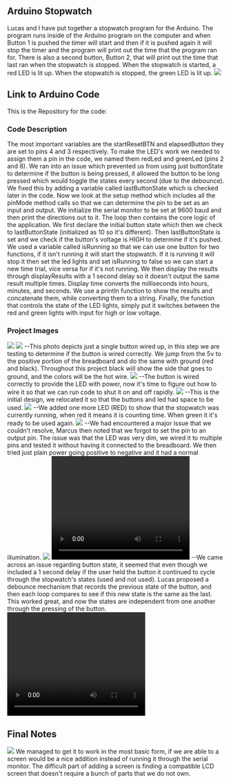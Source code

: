 ## Arduino Stopwatch

Lucas and I have put together a stopwatch program for the Arduino. The program runs inside of the Arduino program on the computer and when Button 1 is pushed the timer will start and then if it is pushed again it will stop the timer and the program will print out the time that the program ran for. There is also a second button, Button 2, that will print out the time that last ran when the stopwatch is stopped. When the stopwatch is started, a red LED is lit up. When the stopwatch is stopped, the green LED is lit up. 
<img src="images\SerialMonitor.png">

## Link to Arduino Code

This is the Repository for the code: <a href="https://github.com/johnslw26/MarcusLucasStopwatch"></a> 

### Code Description

The most important variables are the startResetBTN and elapsedButton they are set to pins 4 and 3 respectively. To make the LED's work we needed to assign them a pin in the code, we named them redLed and greenLed (pins 2 and 8). We ran into an issue which prevented us from using just buttonState to determine if the button is being pressed, it allowed the button to be long pressed which would toggle the states every second (due to the debounce). We fixed this by adding a variable called lastButtonState which is checked later in the code. Now we look at the setup method which includes all the pinMode method calls so that we can determine the pin to be set as an input and output. We initialize the serial monitor to be set at 9600 baud and then print the directions out to it. The loop then contains the core logic of the application. We first declare the initial button state which then we check to lastButtonState (initialized as 10 so it's different). Then lastButtonState is set and we check if the button's voltage is HIGH to determine if it's pushed. We used a variable called isRunning so that we can use one button for two functions, if it isn't running it will start the stopwatch. If it is running it will stop it then set the led lights and set isRunning to false so we can start a new time trial, vice versa for if it's not running. We then display the results through displayResults with a 1 second delay so it doesn't output the same result multiple times. Display time converts the milliseconds into hours, minutes, and seconds. We use a println function to show the results and concatenate them, while converting them to a string. Finally, the function that controls the state of the LED lights, simply put it switches between the red and green lights with input for high or low voltage.

### Project Images

<img src="images\IMAG0676.jpg"> 
<img src="images\TestCodePicture1.png">
--This photo depicts just a single button wired up, in this step we are testing to determine if the button is wired correctly. We jump from the 5v to the positive portion of the breadboard and do the same with ground (red and black). Throughout this project black will show the side that goes to ground, and the colors will be the hot wire.

<img src="images\Snapchat-2062159838.jpg">
--The button is wired correctly to provide the LED with power, now it's time to figure out how to wire it so that we can run code to shut it on and off rapidly.

<img src="images\Snapchat-1354926983.jpg">
--This is the initial design, we relocated it so that the buttons and led had space to be used.

<img src="images\Snapchat-1522802363.jpg">
--We added one more LED (RED) to show that the stopwatch was currently running, when red it means it is counting time. When green it it's ready to be used again.

<img src="images\WonderingWhy.png">
--We had encountered a major issue that we couldn't resolve, Marcus then noted that we forgot to set the pin to an output pin. The issue was that the LED was very dim, we wired it to multiple pins and tested it without having it connected to the breadboard. We then tried just plain power going positive to negative and it had a normal illumination. 
<img src="images\Snapchat-83336043.jpg">

<video width="320" height="240" controls>
  <source src="images\Snapchat-1490889450.mp4" type="video/mp4">
Your browser does not support the video tag.
</video>
--We came across an issue regarding button state, it seemed that even though we included a 1 second delay if the user held the button it continued to cycle through the stopwatch's states (used and not used). Lucas proposed a debounce mechanism that records the previous state of the button, and then each loop compares to see if this new state is the same as the last. This worked great, and now the states are independent from one another through the pressing of the button.
<video width="320" height="240" controls>
  <source src="images\Snapchat-1068240847.mp4" type="video/mp4">
Your browser does not support the video tag.
</video>

## Final Notes
<img src="images\working.gif">
We managed to get it to work in the most basic form, if we are able to a screen would be a nice addition instead of running it through the serial monitor. The difficult part of adding a screen is finding a compatible LCD screen that doesn't require a bunch of parts that we do not own.

